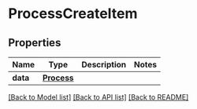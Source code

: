 # ProcessCreateItem

## Properties
Name | Type | Description | Notes
------------ | ------------- | ------------- | -------------
**data** | [**Process**](Process.md) |  | 

[[Back to Model list]](../README.md#documentation-for-models) [[Back to API list]](../README.md#documentation-for-api-endpoints) [[Back to README]](../README.md)


